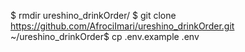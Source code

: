 $ rmdir ureshino_drinkOrder/
$ git clone https://github.com/AfrociImari/ureshino_drinkOrder.git
~/ureshino_drinkOrder$ cp .env.example .env
